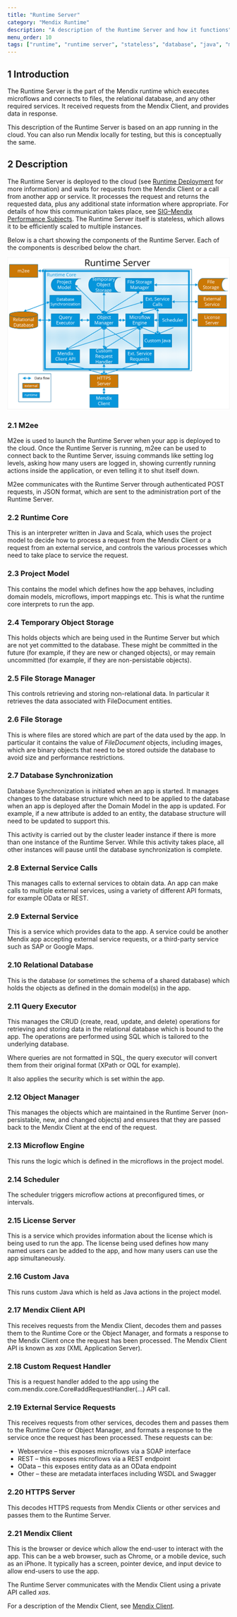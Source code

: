 ```yaml
---
title: "Runtime Server"
category: "Mendix Runtime"
description: "A description of the Runtime Server and how it functions"
menu_order: 10
tags: ["runtime", "runtime server", "stateless", "database", "java", "microflows"]
---
```


## 1 Introduction

The Runtime Server is the part of the Mendix runtime which executes microflows and connects to files, the relational database, and any other required services. It received requests from the Mendix Client, and provides data in response.

This description of the Runtime Server is based on an app running in the cloud. You can also run Mendix locally for testing, but this is conceptually the same.

## 2 Description

The Runtime Server is deployed to the cloud (see [Runtime Deployment](runtime-deployment) for more information) and waits for requests from the Mendix Client or a call from another app or service. It processes the request and returns the requested data, plus any additional state information where appropriate. For details of how this communication takes place, see [SIG–Mendix Performance Subjects](sig-mendix-performance-subjects-explanation). The Runtime Server itself is stateless, which allows it to be efficiently scaled to multiple instances.

Below is a chart showing the components of the Runtime Server. Each of the components is described below the chart.

![The makeup of the Runtime Server](attachments/runtime/runtime-server.png)

### 2.1 M2ee

M2ee is used to launch the Runtime Server when your app is deployed to the cloud. Once the Runtime Server is running, m2ee can be used to connect back to the Runtime Server, issuing commands like setting log levels, asking how many users are logged in, showing currently running actions inside the application, or even telling it to shut itself down.

M2ee communicates with the Runtime Server through authenticated POST requests, in JSON format, which are sent to the administration port of the Runtime Server.

### 2.2 Runtime Core

This is an interpreter written in Java and Scala, which uses the project model to decide how to process a request from the Mendix Client or a request from an external service, and controls the various processes which need to take place to service the request.

### 2.3 Project Model

This contains the model which defines how the app behaves, including domain models, microflows, import mappings etc. This is what the runtime core interprets to run the app.

### 2.4 Temporary Object Storage

This holds objects which are being used in the Runtime Server but which are not yet committed to the database. These might be committed in the future (for example, if they are new or changed objects), or may remain uncommitted (for example, if they are non-persistable objects).

### 2.5 File Storage Manager

This controls retrieving and storing non-relational data. In particular it retrieves the data associated with FileDocument entities.

### 2.6 File Storage

This is where files are stored which are part of the data used by the app. In particular it contains the value of *FileDocument* objects, including images, which are binary objects that need to be stored outside the database to avoid size and performance restrictions.

### 2.7 Database Synchronization

Database Synchronization is initiated when an app is started. It manages changes to the database structure which need to be applied to the database when an app is deployed after the Domain Model in the app is updated. For example, if a new attribute is added to an entity, the database structure will need to be updated to support this.

This activity is carried out by the cluster leader instance if there is more than one instance of the Runtime Server. While this activity takes place, all other instances will pause until the database synchronization is complete.

### 2.8 External Service Calls

This manages calls to external services to obtain data. An app can make calls to multiple external services, using a variety of different API formats, for example OData or REST.

### 2.9 External Service

This is a service which provides data to the app. A service could be another Mendix app accepting external service requests, or a third-party service such as SAP or Google Maps.

### 2.10 Relational Database

This is the database (or sometimes the schema of a shared database) which holds the objects as defined in the domain model(s) in the app.

### 2.11 Query Executor

This manages the CRUD (create, read, update, and delete) operations for retrieving and storing data in the relational database which is bound to the app. The operations are performed using SQL which is tailored to the underlying database.

Where queries are not formatted in SQL, the query executor will convert them from their original format (XPath or OQL for example).

It also applies the security which is set within the app.

### 2.12 Object Manager

This manages the objects which are maintained in the Runtime Server (non-persistable, new, and changed objects) and ensures that they are passed back to the Mendix Client at the end of the request.

### 2.13 Microflow Engine

This runs the logic which is defined in the microflows in the project model.

### 2.14 Scheduler

The scheduler triggers microflow actions at preconfigured times, or intervals.

### 2.15 License Server

This is a service which provides information about the license which is being used to run the app. The license being used defines how many named users can be added to the app, and how many users can use the app simultaneously.

### 2.16 Custom Java

This runs custom Java which is held as Java actions in the project model.

### 2.17 Mendix Client API

This receives requests from the Mendix Client, decodes them and passes them to the Runtime Core or the Object Manager, and formats a response to the Mendix Client once the request has been processed. The Mendix Client API is known as *xas* (XML Application Server).

### 2.18 Custom Request Handler

This is a request handler added to the app using the com.mendix.core.Core#addRequestHandler(…) API call.

### 2.19 External Service Requests

This receives requests from other services, decodes them and passes them to the Runtime Core or Object Manager, and formats a response to the service once the request has been processed. These requests can be:

* Webservice – this exposes microflows via a SOAP interface
* REST – this exposes microflows via a REST endpoint
* OData – this exposes entity data as an OData endpoint
* Other – these are metadata interfaces including WSDL and Swagger

### 2.20 HTTPS Server

This decodes HTTPS requests from Mendix Clients or other services and passes them to the Runtime Server.

### 2.21 Mendix Client

This is the browser or device which allow the end-user to interact with the app. This can be a web browser, such as Chrome, or a mobile device, such as an iPhone. It typically has a screen, pointer device, and input device to allow end-users to use the app.

The Runtime Server communicates with the Mendix Client using a private API called *xas*.

For a description of the Mendix Client, see [Mendix Client](mendix-client).

